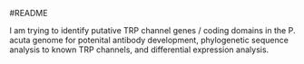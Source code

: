 #README

I am trying to identify putative TRP channel genes / coding domains in the P. acuta genome for potenital antibody development, phylogenetic sequence analysis to known TRP channels, and differential expression analysis.